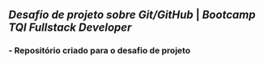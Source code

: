 ## ***Desafio de projeto sobre Git/GitHub*** | ***Bootcamp TQI Fullstack Developer***
### - Repositório criado para o desafio de projeto

